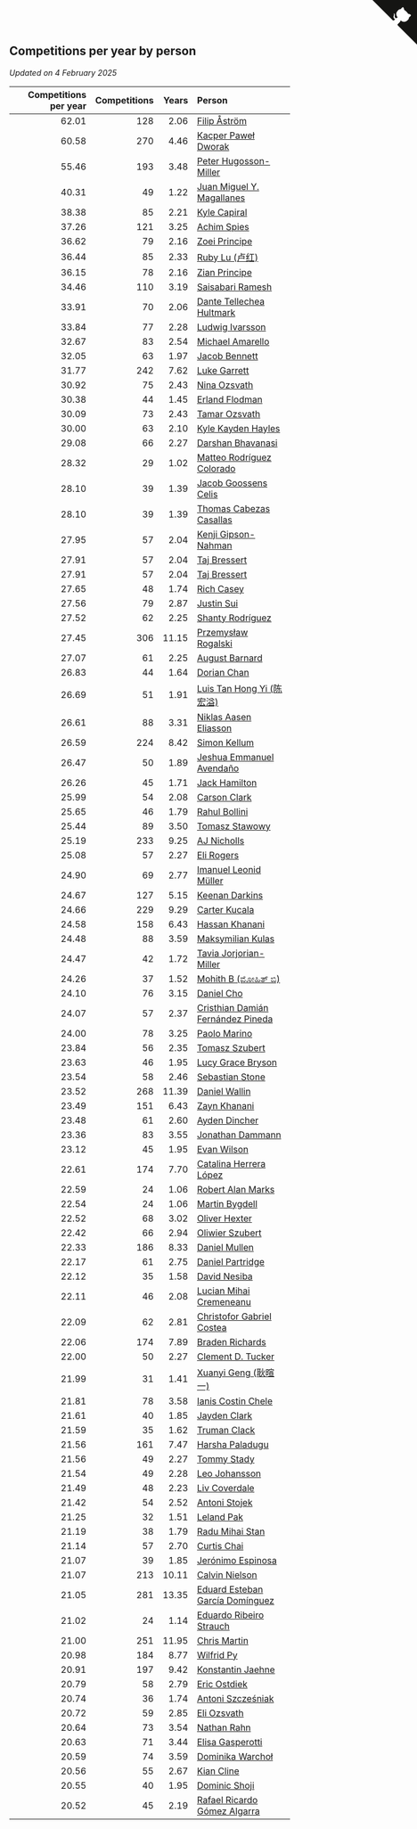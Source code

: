 ## Competitions per year by person

*Updated on  4 February 2025*

| Competitions per year | Competitions | Years | Person |
| ---: | ---: | ---: | :--- |
| 62.01 | 128 | 2.06 | [Filip Åström](https://www.worldcubeassociation.org/persons/2023ASTR01) |
| 60.58 | 270 | 4.46 | [Kacper Paweł Dworak](https://www.worldcubeassociation.org/persons/2020DWOR01) |
| 55.46 | 193 | 3.48 | [Peter Hugosson-Miller](https://www.worldcubeassociation.org/persons/2021HUGO01) |
| 40.31 | 49 | 1.22 | [Juan Miguel Y. Magallanes](https://www.worldcubeassociation.org/persons/2023MAGA09) |
| 38.38 | 85 | 2.21 | [Kyle Capiral](https://www.worldcubeassociation.org/persons/2022CAPI02) |
| 37.26 | 121 | 3.25 | [Achim Spies](https://www.worldcubeassociation.org/persons/2021SPIE01) |
| 36.62 | 79 | 2.16 | [Zoei Principe](https://www.worldcubeassociation.org/persons/2022PRIN09) |
| 36.44 | 85 | 2.33 | [Ruby Lu (卢红)](https://www.worldcubeassociation.org/persons/2022LURU01) |
| 36.15 | 78 | 2.16 | [Zian Principe](https://www.worldcubeassociation.org/persons/2022PRIN08) |
| 34.46 | 110 | 3.19 | [Saisabari Ramesh](https://www.worldcubeassociation.org/persons/2021RAME01) |
| 33.91 | 70 | 2.06 | [Dante Tellechea Hultmark](https://www.worldcubeassociation.org/persons/2023HULT01) |
| 33.84 | 77 | 2.28 | [Ludwig Ivarsson](https://www.worldcubeassociation.org/persons/2022IVAR01) |
| 32.67 | 83 | 2.54 | [Michael Amarello](https://www.worldcubeassociation.org/persons/2022AMAR09) |
| 32.05 | 63 | 1.97 | [Jacob Bennett](https://www.worldcubeassociation.org/persons/2023BENN04) |
| 31.77 | 242 | 7.62 | [Luke Garrett](https://www.worldcubeassociation.org/persons/2017GARR05) |
| 30.92 | 75 | 2.43 | [Nina Ozsvath](https://www.worldcubeassociation.org/persons/2022OZSV03) |
| 30.38 | 44 | 1.45 | [Erland Flodman](https://www.worldcubeassociation.org/persons/2023FLOD01) |
| 30.09 | 73 | 2.43 | [Tamar Ozsvath](https://www.worldcubeassociation.org/persons/2022OZSV04) |
| 30.00 | 63 | 2.10 | [Kyle Kayden Hayles](https://www.worldcubeassociation.org/persons/2022HAYL02) |
| 29.08 | 66 | 2.27 | [Darshan Bhavanasi](https://www.worldcubeassociation.org/persons/2022BHAV01) |
| 28.32 | 29 | 1.02 | [Matteo Rodríguez Colorado](https://www.worldcubeassociation.org/persons/2024COLO04) |
| 28.10 | 39 | 1.39 | [Jacob Goossens Celis](https://www.worldcubeassociation.org/persons/2023CELI06) |
| 28.10 | 39 | 1.39 | [Thomas Cabezas Casallas](https://www.worldcubeassociation.org/persons/2023CASA08) |
| 27.95 | 57 | 2.04 | [Kenji Gipson-Nahman](https://www.worldcubeassociation.org/persons/2023GIPS01) |
| 27.91 | 57 | 2.04 | [Taj Bressert](https://www.worldcubeassociation.org/persons/2023BRES01) |
| 27.91 | 57 | 2.04 | [Taj Bressert](https://www.worldcubeassociation.org/persons/2023BRES01) |
| 27.65 | 48 | 1.74 | [Rich Casey](https://www.worldcubeassociation.org/persons/2023CASE06) |
| 27.56 | 79 | 2.87 | [Justin Sui](https://www.worldcubeassociation.org/persons/2022SUIJ01) |
| 27.52 | 62 | 2.25 | [Shanty Rodríguez](https://www.worldcubeassociation.org/persons/2022CUBI01) |
| 27.45 | 306 | 11.15 | [Przemysław Rogalski](https://www.worldcubeassociation.org/persons/2013ROGA02) |
| 27.07 | 61 | 2.25 | [August Barnard](https://www.worldcubeassociation.org/persons/2022BARN21) |
| 26.83 | 44 | 1.64 | [Dorian Chan](https://www.worldcubeassociation.org/persons/2023DORI01) |
| 26.69 | 51 | 1.91 | [Luis Tan Hong Yi (陈宏溢)](https://www.worldcubeassociation.org/persons/2023YILU01) |
| 26.61 | 88 | 3.31 | [Niklas Aasen Eliasson](https://www.worldcubeassociation.org/persons/2021ELIA01) |
| 26.59 | 224 | 8.42 | [Simon Kellum](https://www.worldcubeassociation.org/persons/2016KELL12) |
| 26.47 | 50 | 1.89 | [Jeshua Emmanuel Avendaño](https://www.worldcubeassociation.org/persons/2023AVEN01) |
| 26.26 | 45 | 1.71 | [Jack Hamilton](https://www.worldcubeassociation.org/persons/2023HAMI08) |
| 25.99 | 54 | 2.08 | [Carson Clark](https://www.worldcubeassociation.org/persons/2023CLAR02) |
| 25.65 | 46 | 1.79 | [Rahul Bollini](https://www.worldcubeassociation.org/persons/2023BOLL01) |
| 25.44 | 89 | 3.50 | [Tomasz Stawowy](https://www.worldcubeassociation.org/persons/2021STAW01) |
| 25.19 | 233 | 9.25 | [AJ Nicholls](https://www.worldcubeassociation.org/persons/2015NICH04) |
| 25.08 | 57 | 2.27 | [Eli Rogers](https://www.worldcubeassociation.org/persons/2022ROGE05) |
| 24.90 | 69 | 2.77 | [Imanuel Leonid Müller](https://www.worldcubeassociation.org/persons/2022MULL02) |
| 24.67 | 127 | 5.15 | [Keenan Darkins](https://www.worldcubeassociation.org/persons/2019DARK02) |
| 24.66 | 229 | 9.29 | [Carter Kucala](https://www.worldcubeassociation.org/persons/2015KUCA01) |
| 24.58 | 158 | 6.43 | [Hassan Khanani](https://www.worldcubeassociation.org/persons/2018KHAN26) |
| 24.48 | 88 | 3.59 | [Maksymilian Kulas](https://www.worldcubeassociation.org/persons/2021KULA02) |
| 24.47 | 42 | 1.72 | [Tavia Jorjorian-Miller](https://www.worldcubeassociation.org/persons/2023JORJ01) |
| 24.26 | 37 | 1.52 | [Mohith B (ಮೋಹಿತ್ ಬಿ)](https://www.worldcubeassociation.org/persons/2023BMOH01) |
| 24.10 | 76 | 3.15 | [Daniel Cho](https://www.worldcubeassociation.org/persons/2021CHOD01) |
| 24.07 | 57 | 2.37 | [Cristhian Damián Fernández Pineda](https://www.worldcubeassociation.org/persons/2022PINE05) |
| 24.00 | 78 | 3.25 | [Paolo Marino](https://www.worldcubeassociation.org/persons/2021MARI04) |
| 23.84 | 56 | 2.35 | [Tomasz Szubert](https://www.worldcubeassociation.org/persons/2022SZUB02) |
| 23.63 | 46 | 1.95 | [Lucy Grace Bryson](https://www.worldcubeassociation.org/persons/2023BRYS01) |
| 23.54 | 58 | 2.46 | [Sebastian Stone](https://www.worldcubeassociation.org/persons/2022STON09) |
| 23.52 | 268 | 11.39 | [Daniel Wallin](https://www.worldcubeassociation.org/persons/2013WALL03) |
| 23.49 | 151 | 6.43 | [Zayn Khanani](https://www.worldcubeassociation.org/persons/2018KHAN28) |
| 23.48 | 61 | 2.60 | [Ayden Dincher](https://www.worldcubeassociation.org/persons/2022DINC01) |
| 23.36 | 83 | 3.55 | [Jonathan Dammann](https://www.worldcubeassociation.org/persons/2021DAMM01) |
| 23.12 | 45 | 1.95 | [Evan Wilson](https://www.worldcubeassociation.org/persons/2023WILS11) |
| 22.61 | 174 | 7.70 | [Catalina Herrera López](https://www.worldcubeassociation.org/persons/2017LOPE31) |
| 22.59 | 24 | 1.06 | [Robert Alan Marks](https://www.worldcubeassociation.org/persons/2024MARK03) |
| 22.54 | 24 | 1.06 | [Martin Bygdell](https://www.worldcubeassociation.org/persons/2024BYGD01) |
| 22.52 | 68 | 3.02 | [Oliver Hexter](https://www.worldcubeassociation.org/persons/2022HEXT01) |
| 22.42 | 66 | 2.94 | [Oliwier Szubert](https://www.worldcubeassociation.org/persons/2022SZUB01) |
| 22.33 | 186 | 8.33 | [Daniel Mullen](https://www.worldcubeassociation.org/persons/2016MULL04) |
| 22.17 | 61 | 2.75 | [Daniel Partridge](https://www.worldcubeassociation.org/persons/2022PART02) |
| 22.12 | 35 | 1.58 | [David Nesiba](https://www.worldcubeassociation.org/persons/2023NESI01) |
| 22.11 | 46 | 2.08 | [Lucian Mihai Cremeneanu](https://www.worldcubeassociation.org/persons/2023CREM01) |
| 22.09 | 62 | 2.81 | [Christofor Gabriel Costea](https://www.worldcubeassociation.org/persons/2022COST03) |
| 22.06 | 174 | 7.89 | [Braden Richards](https://www.worldcubeassociation.org/persons/2017RICH02) |
| 22.00 | 50 | 2.27 | [Clement D. Tucker](https://www.worldcubeassociation.org/persons/2022TUCK09) |
| 21.99 | 31 | 1.41 | [Xuanyi Geng (耿暄一)](https://www.worldcubeassociation.org/persons/2023GENG02) |
| 21.81 | 78 | 3.58 | [Ianis Costin Chele](https://www.worldcubeassociation.org/persons/2021CHEL01) |
| 21.61 | 40 | 1.85 | [Jayden Clark](https://www.worldcubeassociation.org/persons/2023CLAR13) |
| 21.59 | 35 | 1.62 | [Truman Clack](https://www.worldcubeassociation.org/persons/2023CLAC02) |
| 21.56 | 161 | 7.47 | [Harsha Paladugu](https://www.worldcubeassociation.org/persons/2017PALA08) |
| 21.56 | 49 | 2.27 | [Tommy Stady](https://www.worldcubeassociation.org/persons/2022STAD01) |
| 21.54 | 49 | 2.28 | [Leo Johansson](https://www.worldcubeassociation.org/persons/2022JOHA08) |
| 21.49 | 48 | 2.23 | [Liv Coverdale](https://www.worldcubeassociation.org/persons/2022COVE02) |
| 21.42 | 54 | 2.52 | [Antoni Stojek](https://www.worldcubeassociation.org/persons/2022STOJ03) |
| 21.25 | 32 | 1.51 | [Leland Pak](https://www.worldcubeassociation.org/persons/2023PAKL02) |
| 21.19 | 38 | 1.79 | [Radu Mihai Stan](https://www.worldcubeassociation.org/persons/2023STAN09) |
| 21.14 | 57 | 2.70 | [Curtis Chai](https://www.worldcubeassociation.org/persons/2022CHAI02) |
| 21.07 | 39 | 1.85 | [Jerónimo Espinosa](https://www.worldcubeassociation.org/persons/2023ESPI07) |
| 21.07 | 213 | 10.11 | [Calvin Nielson](https://www.worldcubeassociation.org/persons/2014NIEL03) |
| 21.05 | 281 | 13.35 | [Eduard Esteban García Domínguez](https://www.worldcubeassociation.org/persons/2011EDUA01) |
| 21.02 | 24 | 1.14 | [Eduardo Ribeiro Strauch](https://www.worldcubeassociation.org/persons/2023STRA33) |
| 21.00 | 251 | 11.95 | [Chris Martin](https://www.worldcubeassociation.org/persons/2013MART03) |
| 20.98 | 184 | 8.77 | [Wilfrid Py](https://www.worldcubeassociation.org/persons/2016PYWI01) |
| 20.91 | 197 | 9.42 | [Konstantin Jaehne](https://www.worldcubeassociation.org/persons/2015JAEH01) |
| 20.79 | 58 | 2.79 | [Eric Ostdiek](https://www.worldcubeassociation.org/persons/2022OSTD01) |
| 20.74 | 36 | 1.74 | [Antoni Szcześniak](https://www.worldcubeassociation.org/persons/2023SZCZ04) |
| 20.72 | 59 | 2.85 | [Eli Ozsvath](https://www.worldcubeassociation.org/persons/2022OZSV01) |
| 20.64 | 73 | 3.54 | [Nathan Rahn](https://www.worldcubeassociation.org/persons/2021RAHN01) |
| 20.63 | 71 | 3.44 | [Elisa Gasperotti](https://www.worldcubeassociation.org/persons/2021GASP01) |
| 20.59 | 74 | 3.59 | [Dominika Warchoł](https://www.worldcubeassociation.org/persons/2021WARC01) |
| 20.56 | 55 | 2.67 | [Kian Cline](https://www.worldcubeassociation.org/persons/2022CLIN01) |
| 20.55 | 40 | 1.95 | [Dominic Shoji](https://www.worldcubeassociation.org/persons/2023SHOJ01) |
| 20.52 | 45 | 2.19 | [Rafael Ricardo Gómez Algarra](https://www.worldcubeassociation.org/persons/2022ALGA01) |


<a href="https://github.com/jonatanklosko/wca_statistics" class="github-corner" aria-label="View source on Github"><svg width="80" height="80" viewBox="0 0 250 250" style="fill:#151513; color:#fff; position: absolute; top: 0; border: 0; right: 0;" aria-hidden="true"><path d="M0,0 L115,115 L130,115 L142,142 L250,250 L250,0 Z"></path><path d="M128.3,109.0 C113.8,99.7 119.0,89.6 119.0,89.6 C122.0,82.7 120.5,78.6 120.5,78.6 C119.2,72.0 123.4,76.3 123.4,76.3 C127.3,80.9 125.5,87.3 125.5,87.3 C122.9,97.6 130.6,101.9 134.4,103.2" fill="currentColor" style="transform-origin: 130px 106px;" class="octo-arm"></path><path d="M115.0,115.0 C114.9,115.1 118.7,116.5 119.8,115.4 L133.7,101.6 C136.9,99.2 139.9,98.4 142.2,98.6 C133.8,88.0 127.5,74.4 143.8,58.0 C148.5,53.4 154.0,51.2 159.7,51.0 C160.3,49.4 163.2,43.6 171.4,40.1 C171.4,40.1 176.1,42.5 178.8,56.2 C183.1,58.6 187.2,61.8 190.9,65.4 C194.5,69.0 197.7,73.2 200.1,77.6 C213.8,80.2 216.3,84.9 216.3,84.9 C212.7,93.1 206.9,96.0 205.4,96.6 C205.1,102.4 203.0,107.8 198.3,112.5 C181.9,128.9 168.3,122.5 157.7,114.1 C157.9,116.9 156.7,120.9 152.7,124.9 L141.0,136.5 C139.8,137.7 141.6,141.9 141.8,141.8 Z" fill="currentColor" class="octo-body"></path></svg></a><style>.github-corner:hover .octo-arm{animation:octocat-wave 560ms ease-in-out}@keyframes octocat-wave{0%,100%{transform:rotate(0)}20%,60%{transform:rotate(-25deg)}40%,80%{transform:rotate(10deg)}}@media (max-width:500px){.github-corner:hover .octo-arm{animation:none}.github-corner .octo-arm{animation:octocat-wave 560ms ease-in-out}}</style>
